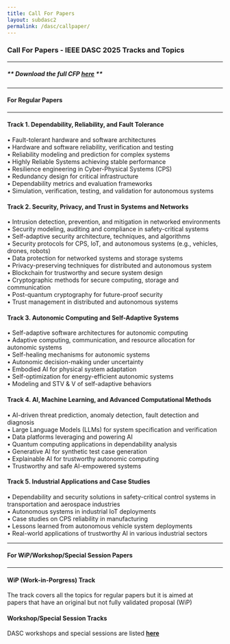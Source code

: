 ```yaml
---
title: Call For Papers
layout: subdasc2
permalink: /dasc/callpaper/
---
```


<h3>Call For Papers - IEEE DASC 2025 Tracks and Topics</h3>
<hr/>

<h5> ** Download the full <b>CFP <a href="http://cyber-science.org/2025/assets/files/DASC2025_CFP.pdf" target=_new>here</a></b> ** </h5> 

<hr/>
<h4 style="font-weight: bold">For Regular Papers<h4>
<hr/>

<h4>Track 1. Dependability, Reliability, and Fault Tolerance</h4>
• Fault-tolerant hardware and software architectures 
<br/>• Hardware and software reliability, verification and testing
<br/>• Reliability modeling and prediction for complex systems
<br/>• Highly Reliable Systems achieving stable performance
<br/>• Resilience engineering in Cyber-Physical Systems (CPS)  
<br/>• Redundancy design for critical infrastructure 
<br/>• Dependability metrics and evaluation frameworks
<br/>• Simulation, verification, testing, and validation for autonomous systems

<h4>Track 2. Security, Privacy, and Trust in Systems and Networks</h4>
•	Intrusion detection, prevention, and mitigation in networked environments
<br/>•	Security modeling, auditing and compliance in safety-critical systems
<br/>•	Self-adaptive security architecture, techniques, and algorithms 
<br/>•	Security protocols for CPS, IoT, and autonomous systems (e.g., vehicles, drones, robots)
<br/>•	Data protection for networked systems and storage systems
<br/>•	Privacy-preserving techniques for distributed and autonomous system
<br/>•	Blockchain for trustworthy and secure system design
<br/>•	Cryptographic methods for secure computing, storage and communication  
<br/>•	Post-quantum cryptography for future-proof security
<br/>•	Trust management in distributed and autonomous systems 

<h4>Track 3. Autonomic Computing and Self-Adaptive Systems</h4>
•	Self-adaptive software architectures for autonomic computing 
<br/>•	Adaptive computing, communication, and resource allocation for autonomic systems
<br/>•	Self-healing mechanisms for autonomic systems  
<br/>•	Autonomic decision-making under uncertainty 
<br/>•	Embodied AI for physical system adaptation 
<br/>•	Self-optimization for energy-efficient autonomic systems  
<br/>•	Modeling and STV & V of self-adaptive behaviors

<h4>Track 4. AI, Machine Learning, and Advanced Computational Methods</h4>
•	AI-driven threat prediction, anomaly detection, fault detection and diagnosis  
<br/>•	Large Language Models (LLMs) for system specification and verification
<br/>•	Data platforms leveraging and powering AI
<br/>•	Quantum computing applications in dependability analysis  
<br/>•	Generative AI for synthetic test case generation
<br/>•	Explainable AI for trustworthy autonomic computing
<br/>•	Trustworthy and safe AI-empowered systems

<h4>Track 5. Industrial Applications and Case Studies</h4>
•	Dependability and security solutions in safety-critical control systems in transportation and aerospace industries
<br/>•	Autonomous systems in industrial IoT deployments
<br/>•	Case studies on CPS reliability in manufacturing 
<br/>•	Lessons learned from autonomous vehicle system deployments 
<br/>•	Real-world applications of trustworthy AI in various industrial sectors 

<!-- <br/>
<h4>Topics</h4>
Self-Organization and Organic Computing
<br/> Cognitive Computing and Self-Aware Computing
<br/> Energy Management in Autonomic Computing and Autonomous Systems
<br/> Dependable & Fault-tolerant Computing in Big Data, CPS, IoT, SDN, and Real-time System
<br/> Hardware and Software Reliability, Verification and Testing
<br/> Security and Privacy in Cloud/Fog/Edge Computing, Mobile and Pervasive Computing, Big Data, CPS and IoT systems
<br/> Artificial Intelligence Techniques in Network and System Security and Privacy
<br/> Autonomic and Autonomous Issues in Cloud/Fog/Edge Computing, Mobile and Pervasive Computing, Big Data, CPS and IoT systems
<br/> Software/Apps/Tools Development for Dependable and Secure Applications
<br/> IoT and Sensor Network, Big Data, Smart Grid, Aerospace, Transportation Applications -->


<hr/>
<h4 style="font-weight: bold">For WiP/Workshop/Special Session Papers<h4>
<hr/>

<h4>WiP (Work-in-Porgress) Track</h4>
The track covers all the topics for regular papers but it is aimed at  
<br/>papers that have an original but not fully validated proposal (WiP)

<h4>Workshop/Special Session Tracks</h4>
DASC workshops and special sessions are listed <a href="/2025/dasc/acceptworkshops/"><b>here</b></a>

<!-- 
<hr/>
<h4 style="font-weight: bold">For Late Breaking Innovation Papers<h4>
<hr/>
<h4>LBI (Late Breaking Innovation) Track</h4>
The LBI track accommodates cutting-edge research across all<br/>
DASC topics that has emerged after the regular paper deadline.<br/>
This track is designed for timely, significant advancements that warrant<br/>
rapid dissemination in the present conference proceedings.
<hr/> -->
